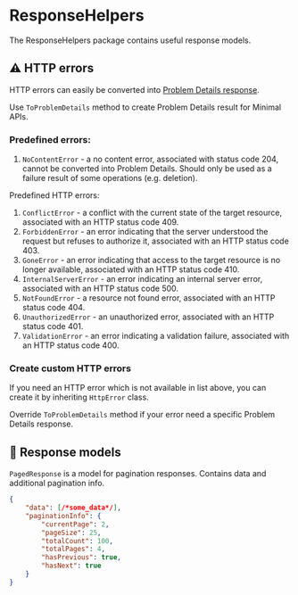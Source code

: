 # ResponseHelpers

The ResponseHelpers package contains useful response models.

## ⚠️ HTTP errors

HTTP errors can easily be converted into [Problem Details response](https://datatracker.ietf.org/doc/html/rfc7807).

Use `ToProblemDetails` method to create Problem Details result for Minimal APIs.

### Predefined errors:

1. `NoContentError` - a no content error, associated with status code 204, cannot be converted into Problem Details. Should only be used as a failure result of some operations (e.g. deletion).

Predefined HTTP errors:

1. `ConflictError` - a conflict with the current state of the target resource, associated with an HTTP status code 409.
1. `ForbiddenError` - an error indicating  that the server understood the request but refuses to authorize it, associated with an HTTP status code 403.
1. `GoneError` - an error indicating that access to the target resource is no longer available, associated with an HTTP status code 410.
1. `InternalServerError` - an error indicating an internal server error, associated with an HTTP status code 500.
1. `NotFoundError` - a resource not found error, associated with an HTTP status code 404.
1. `UnauthorizedError` - an unauthorized error, associated with an HTTP status code 401.
1. `ValidationError` - an error indicating a validation failure, associated with an HTTP status code 400.

### Create custom HTTP errors

If you need an HTTP error which is not available in list above, you can create it by inheriting `HttpError` class.

Override `ToProblemDetails` method if your error need a specific Problem Details response.

## 📨 Response models

`PagedResponse` is a model for pagination responses. Contains data and additional pagination info.

```json
{
    "data": [/*some_data*/],
    "paginationInfo": {
        "currentPage": 2,
        "pageSize": 25,
        "totalCount": 100,
        "totalPages": 4,
        "hasPrevious": true,
        "hasNext": true
    }
}
```
